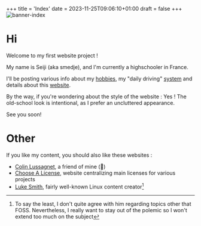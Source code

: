 +++
title = 'Index'
date = 2023-11-25T09:06:10+01:00
draft = false
+++
![banner-index](/images/banner_index.svg)
# Hi
Welcome to my first website project !

My name is Seiji (aka smedje), and I'm currently a highschooler in France. 

I'll be posting various info about my [hobbies](/hobbies), my "daily driving" [system](/forge) and details about this [website](/website).

By the way, if you're wondering about the style of the website : Yes ! The old-school look is intentional, as I prefer an uncluttered appearance.

See you soon!


# Other
If you like my content, you should also like these websites :
- [Colin Lussagnet](https://colinlussagnet-volusfpv-982fae596bb15f39bb30b056608f55ad4c123b4.gitlab.io/), a friend of mine (🗿)
- [Choose A License](https://choosealicense.com/), website centralizing main licenses for various projects
- [Luke Smith](https://lukesmith.xyz/), fairly well-known Linux content creator[^1]

[^1]: To say the least, I don't quite agree with him regarding topics other that FOSS. Nevertheless, I really want to stay out of the polemic so I won't extend too much on the subject